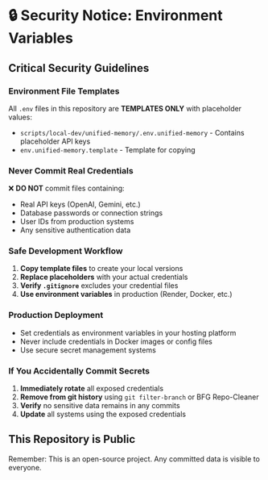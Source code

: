 # 🔒 Security Notice: Environment Variables

## **Critical Security Guidelines**

### **Environment File Templates**
All `.env` files in this repository are **TEMPLATES ONLY** with placeholder values:
- `scripts/local-dev/unified-memory/.env.unified-memory` - Contains placeholder API keys
- `env.unified-memory.template` - Template for copying

### **Never Commit Real Credentials**
❌ **DO NOT** commit files containing:
- Real API keys (OpenAI, Gemini, etc.)
- Database passwords or connection strings
- User IDs from production systems
- Any sensitive authentication data

### **Safe Development Workflow**
1. **Copy template files** to create your local versions
2. **Replace placeholders** with your actual credentials
3. **Verify `.gitignore`** excludes your credential files
4. **Use environment variables** in production (Render, Docker, etc.)

### **Production Deployment**
- Set credentials as environment variables in your hosting platform
- Never include credentials in Docker images or config files
- Use secure secret management systems

### **If You Accidentally Commit Secrets**
1. **Immediately rotate** all exposed credentials
2. **Remove from git history** using `git filter-branch` or BFG Repo-Cleaner
3. **Verify** no sensitive data remains in any commits
4. **Update** all systems using the exposed credentials

## **This Repository is Public**
Remember: This is an open-source project. Any committed data is visible to everyone. 